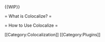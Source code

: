 {{WIP}}

= What is Colocalize? =

= How to Use Colocalize =

[[Category:Colocalization]]
[[Category:Plugins]]
